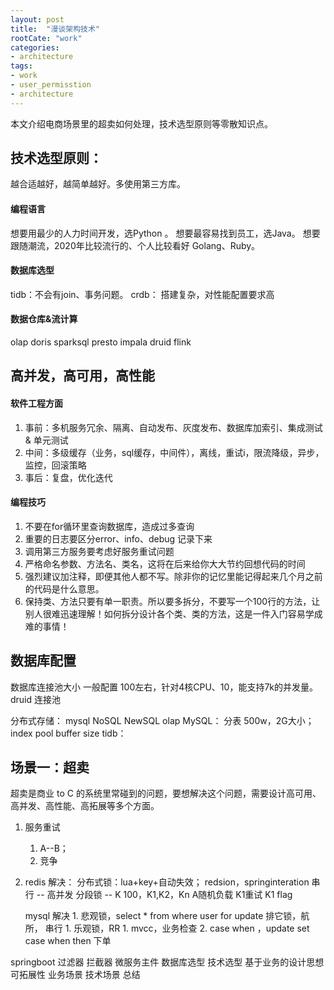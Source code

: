 ```yaml
---
layout: post
title:  "漫谈架构技术"
rootCate: "work"
categories:
- architecture
tags:
- work
- user_permisstion
- architecture
---
```


本文介绍电商场景里的超卖如何处理，技术选型原则等零散知识点。

<!---more--->


## 技术选型原则：
越合适越好，越简单越好。多使用第三方库。

#### 编程语言
想要用最少的人力时间开发，选Python 。
想要最容易找到员工，选Java。
想要跟随潮流，2020年比较流行的、个人比较看好 Golang、Ruby。

#### 数据库选型
tidb：不会有join、事务问题。
crdb： 搭建复杂，对性能配置要求高

#### 数据仓库&流计算
olap
doris
sparksql presto impala  druid  flink

##  高并发，高可用，高性能
#### 软件工程方面
1. 事前：多机服务冗余、隔离、自动发布、灰度发布、数据库加索引、集成测试 & 单元测试
2. 中间：多级缓存（业务，sql缓存，中间件），离线，重试i，限流降级，异步，监控，回滚策略
3. 事后：复盘，优化迭代

#### 编程技巧
1. 不要在for循环里查询数据库，造成过多查询
2. 重要的日志要区分error、info、debug 记录下来
3. 调用第三方服务要考虑好服务重试问题
4. 严格命名参数、方法名、类名，这将在后来给你大大节约回想代码的时间
5. 强烈建议加注释，即便其他人都不写。除非你的记忆里能记得起来几个月之前的代码是什么意思。
6. 保持类、方法只要有单一职责。所以要多拆分，不要写一个100行的方法，让别人很难迅速理解！如何拆分设计各个类、类的方法，这是一件入门容易学成难的事情！

## 数据库配置
数据库连接池大小  一般配置 100左右，针对4核CPU、10，能支持7k的并发量。
druid 连接池

分布式存储：
mysql  NoSQL   NewSQL   olap
MySQL： 分表  500w，2G大小；index  pool  buffer  size
tidb：

## 场景一：超卖
超卖是商业 to C 的系统里常碰到的问题，要想解决这个问题，需要设计高可用、高并发、高性能、高拓展等多个方面。

1. 服务重试 
   1. A--B；
   2. 竞争
2. redis 解决：
    分布式锁：lua+key+自动失效；
            redsion，springinteration
    串行 -- 高并发
        分段锁 -- K   100，K1,K2，Kn
        A随机负载   K1重试   K1 flag

    mysql 解决
        1. 悲观锁，select * from where user for update  排它锁，航所，
        串行
        1. 乐观锁，RR
            1. mvcc，业务检查
            2. case when ，update set case when then 下单

springboot 过滤器  拦截器 微服务主件    数据库选型   技术选型  基于业务的设计思想    可拓展性   业务场景   技术场景  总结
